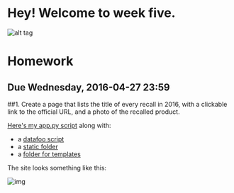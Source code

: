 # Hey! Welcome to week five.

![alt tag](http://gph.is/1rbm3pq)

# Homework

## Due Wednesday, 2016-04-27 23:59

##1. Create a page that lists the title of every recall in 2016, with a clickable link to the official URL, and a photo of the recalled product.

[Here's my app.py script](https://github.com/readelev/cj-2016/blob/master/flask-recalls-practice/homework/app.py) along with:
* a [datafoo script](https://github.com/readelev/cj-2016/blob/master/flask-recalls-practice/homework/datafoo.py)
* a [static folder](https://github.com/readelev/cj-2016/tree/master/flask-recalls-practice/homework/static)
* a [folder for templates](https://github.com/readelev/cj-2016/tree/master/flask-recalls-practice/homework/templates)

The site looks something like this:

![img](http://i.imgur.com/i7roNGg.png?1)



